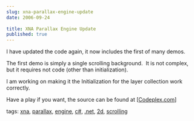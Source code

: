```yaml
---
slug: xna-parallax-engine-update
date: 2006-09-24
 
title: XNA Parallax Engine Update
published: true
---
```

<p>I have updated the code again, it now includes the first of many demos.</p> <p>The first demo is simply a single scrolling background.  It is not complex, but it requires not code (other than initialization).</p> <p>I am working on making it the Initialization for the layer collection work correctly.</p> <p>Have a play if you want, the source can be found at [<a href="http://www.codeplex.com/SourceControl/ListDownloadableCommits.aspx?ProjectName=xnaparalax">Codeplex.com</a>]</p> <p>tags: <a href="http://www.kinlan.co.uk/tag/xna" rel="tag">xna</a>, <a href="http://www.kinlan.co.uk/tag/parallax" rel="tag">parallax</a>, <a href="http://www.kinlan.co.uk/tag/engine" rel="tag">engine</a>, <a href="http://www.kinlan.co.uk/tag/c#" rel="tag">c#</a>, <a href="http://www.kinlan.co.uk/tag/.net" rel="tag">.net</a>, <a href="http://www.kinlan.co.uk/tag/2d" rel="tag">2d</a>, <a href="http://www.kinlan.co.uk/tag/scrolling" rel="tag">scrolling</a></p><div class="blogger-post-footer"><img class="posterous_download_image" src="https://blogger.googleusercontent.com/tracker/8109338-115910183017735388?l=www.kinlan.co.uk%2Findex.html" height="1" alt="" width="1" /></div>


